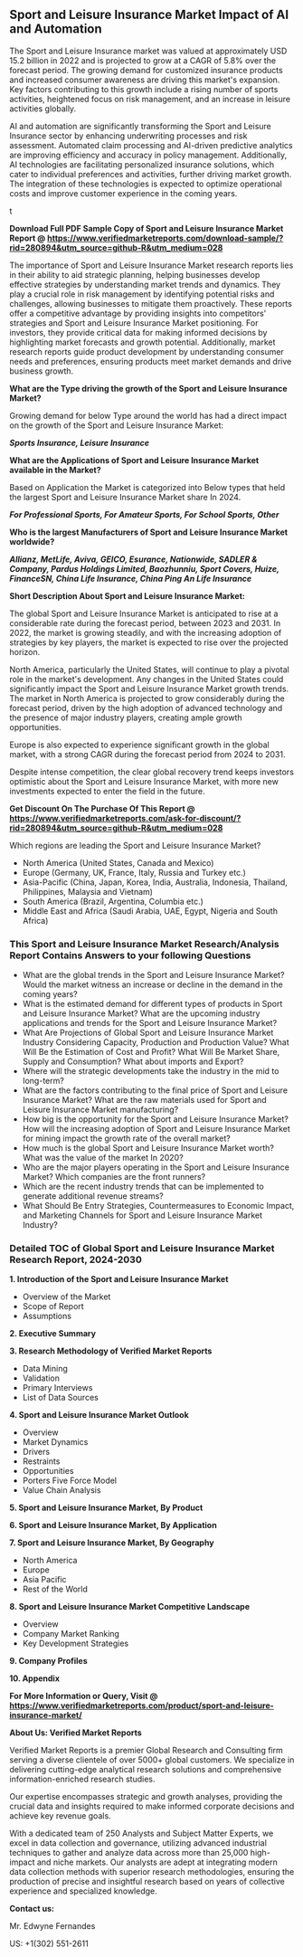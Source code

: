 <h2>Sport and Leisure Insurance Market Impact of AI and Automation</h2><p>The Sport and Leisure Insurance market was valued at approximately USD 15.2 billion in 2022 and is projected to grow at a CAGR of 5.8% over the forecast period. The growing demand for customized insurance products and increased consumer awareness are driving this market's expansion. Key factors contributing to this growth include a rising number of sports activities, heightened focus on risk management, and an increase in leisure activities globally.</p><p>AI and automation are significantly transforming the Sport and Leisure Insurance sector by enhancing underwriting processes and risk assessment. Automated claim processing and AI-driven predictive analytics are improving efficiency and accuracy in policy management. Additionally, AI technologies are facilitating personalized insurance solutions, which cater to individual preferences and activities, further driving market growth. The integration of these technologies is expected to optimize operational costs and improve customer experience in the coming years.</p>t</p><p id="" class=""><strong>Download Full PDF Sample Copy of Sport and Leisure Insurance Market Report @ <a href="https://www.verifiedmarketreports.com/download-sample/?rid=280894&utm_source=github-R&utm_medium=028" target="_blank">https://www.verifiedmarketreports.com/download-sample/?rid=280894&utm_source=github-R&utm_medium=028</a></strong></p><p>The importance of&nbsp;Sport and Leisure Insurance Market research reports lies in their ability to aid strategic planning, helping businesses develop effective strategies by understanding market trends and dynamics. They play a crucial role in risk management by identifying potential risks and challenges, allowing businesses to mitigate them proactively. These reports offer a competitive advantage by providing insights into competitors' strategies and Sport and Leisure Insurance Market positioning. For investors, they provide critical data for making informed decisions by highlighting market forecasts and growth potential. Additionally, market research reports guide product development by understanding consumer needs and preferences, ensuring products meet market demands and drive business growth.</p><p><strong>What are the&nbsp;Type driving the growth of the Sport and Leisure Insurance Market?</strong></p><p id="" class="">Growing demand for below Type around the world has had a direct impact on the growth of the Sport and Leisure Insurance Market:</p><em><strong>Sports Insurance, Leisure Insurance</strong></em></p><strong>What are the&nbsp;Applications&nbsp;of Sport and Leisure Insurance Market available in the Market?</strong></p><p id="" class="">Based on Application the Market is categorized into Below types that held the largest Sport and Leisure Insurance Market share In 2024.</p><em><strong>For Professional Sports, For Amateur Sports, For School Sports, Other</strong></em></p><strong>Who is the largest Manufacturers of Sport and Leisure Insurance Market worldwide?</strong></p><p><em><strong>Allianz, MetLife, Aviva, GEICO, Esurance, Nationwide, SADLER & Company, Pardus Holdings Limited, Baozhunniu, Sport Covers, Huize, FinanceSN, China Life Insurance, China Ping An Life Insurance</strong></em></p><p id="" class=""><strong>Short Description About Sport and Leisure Insurance Market:</strong></p><p>The global Sport and Leisure Insurance Market is anticipated to rise at a considerable rate during the forecast period, between 2023 and 2031. In 2022, the market is growing steadily, and with the increasing adoption of strategies by key players, the market is expected to rise over the projected horizon.</p><p>North America, particularly the United States, will continue to play a pivotal role in the market's development. Any changes in the United States could significantly impact the Sport and Leisure Insurance Market growth trends. The market in North America is projected to grow considerably during the forecast period, driven by the high adoption of advanced technology and the presence of major industry players, creating ample growth opportunities.</p><p>Europe is also expected to experience significant growth in the global market, with a strong CAGR during the forecast period from 2024 to 2031.</p><p>Despite intense competition, the clear global recovery trend keeps investors optimistic about the Sport and Leisure Insurance Market, with more new investments expected to enter the field in the future.</p><p id="" class=""><strong>Get Discount On The Purchase Of This Report @ <a href="https://www.verifiedmarketreports.com/ask-for-discount/?rid=280894&utm_source=github-R&utm_medium=028" target="_blank">https://www.verifiedmarketreports.com/ask-for-discount/?rid=280894&utm_source=github-R&utm_medium=028</a></strong></p>Which regions are leading the Sport and Leisure Insurance Market?</p><ul><li>North America (United States, Canada and Mexico)</li><li>Europe (Germany, UK, France, Italy, Russia and Turkey etc.)</li><li>Asia-Pacific (China, Japan, Korea, India, Australia, Indonesia, Thailand, Philippines, Malaysia and Vietnam)</li><li>South America (Brazil, Argentina, Columbia etc.)</li><li>Middle East and Africa (Saudi Arabia, UAE, Egypt, Nigeria and South Africa)</li></ul><h3 id="" class="">This Sport and Leisure Insurance Market Research/Analysis Report Contains Answers to your following Questions</h3><ul><li>What are the global trends in the Sport and Leisure Insurance Market? Would the market witness an increase or decline in the demand in the coming years?</li><li>What is the estimated demand for different types of products in Sport and Leisure Insurance Market? What are the upcoming industry applications and trends for the Sport and Leisure Insurance Market?</li><li>What Are Projections of Global Sport and Leisure Insurance Market Industry Considering Capacity, Production and Production Value? What Will Be the Estimation of Cost and Profit? What Will Be Market Share, Supply and Consumption? What about imports and Export?</li><li>Where will the strategic developments take the industry in the mid to long-term?</li><li>What are the factors contributing to the final price of Sport and Leisure Insurance Market? What are the raw materials used for Sport and Leisure Insurance Market manufacturing?</li><li>How big is the opportunity for the Sport and Leisure Insurance Market? How will the increasing adoption of Sport and Leisure Insurance Market for mining impact the growth rate of the overall market?</li><li>How much is the global Sport and Leisure Insurance Market worth? What was the value of the market In 2020?</li><li>Who are the major players operating in the Sport and Leisure Insurance Market? Which companies are the front runners?</li><li>Which are the recent industry trends that can be implemented to generate additional revenue streams?</li><li>What Should Be Entry Strategies, Countermeasures to Economic Impact, and Marketing Channels for Sport and Leisure Insurance Market Industry?</li></ul><h3 id="" class="">Detailed TOC of Global Sport and Leisure Insurance Market Research Report, 2024-2030</h3><p id="" class=""><strong>1. Introduction of the Sport and Leisure Insurance Market</strong></p><ul><li>Overview of the Market</li><li>Scope of Report</li><li>Assumptions</li></ul><p id="" class=""><strong>2. Executive Summary</strong></p><p id="" class=""><strong>3. Research Methodology of Verified Market Reports</strong></p><ul><li>Data Mining</li><li>Validation</li><li>Primary Interviews</li><li>List of Data Sources</li></ul><p id="" class=""><strong>4. Sport and Leisure Insurance Market Outlook</strong></p><ul><li>Overview</li><li>Market Dynamics</li><li>Drivers</li><li>Restraints</li><li>Opportunities</li><li>Porters Five Force Model</li><li>Value Chain Analysis</li></ul><p id="" class=""><strong>5. Sport and Leisure Insurance Market, By Product</strong></p><p id="" class=""><strong>6. Sport and Leisure Insurance Market, By Application</strong></p><p id="" class=""><strong>7. Sport and Leisure Insurance Market, By Geography</strong></p><ul><li>North America</li><li>Europe</li><li>Asia Pacific</li><li>Rest of the World</li></ul><p id="" class=""><strong>8. Sport and Leisure Insurance Market Competitive Landscape</strong></p><ul><li>Overview</li><li>Company Market Ranking</li><li>Key Development Strategies</li></ul><p id="" class=""><strong>9. Company Profiles</strong></p><p id="" class=""><strong>10. Appendix</strong></p><p id="" class=""><strong>For More Information or Query, Visit @ <a href="https://www.verifiedmarketreports.com/product/sport-and-leisure-insurance-market/" target="_blank">https://www.verifiedmarketreports.com/product/sport-and-leisure-insurance-market/</a></strong></p><p id="" class=""><strong>About Us: Verified Market Reports</strong></p><p id="" class="">Verified Market Reports is a premier Global Research and Consulting firm serving a diverse clientele of over 5000+ global customers. We specialize in delivering cutting-edge analytical research solutions and comprehensive information-enriched research studies.</p><p id="" class="">Our expertise encompasses strategic and growth analyses, providing the crucial data and insights required to make informed corporate decisions and achieve key revenue goals.</p><p id="" class="">With a dedicated team of 250 Analysts and Subject Matter Experts, we excel in data collection and governance, utilizing advanced industrial techniques to gather and analyze data across more than 25,000 high-impact and niche markets. Our analysts are adept at integrating modern data collection methods with superior research methodologies, ensuring the production of precise and insightful research based on years of collective experience and specialized knowledge.</p><p id="" class=""><strong>Contact us:</strong></p><p id="" class="">Mr. Edwyne Fernandes</p><p id="" class="">US: +1(302) 551-2611</p>